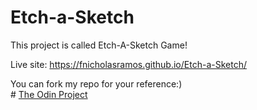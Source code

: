 # Etch-a-Sketch

This project is called Etch-A-Sketch Game!

Live site: https://fnicholasramos.github.io/Etch-a-Sketch/


You can fork my repo for your reference:)<br>
\# [The Odin Project](https://www.theodinproject.com)